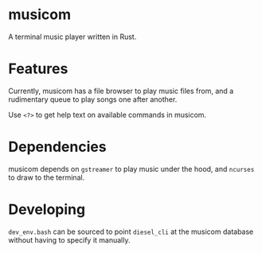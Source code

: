 # musicom
A terminal music player written in Rust.

# Features
Currently, musicom has a file browser to play music files from, and a rudimentary queue to play songs one after another.

Use `<?>` to get help text on available commands in musicom.

# Dependencies
musicom depends on `gstreamer` to play music under the hood, and `ncurses` to draw to the terminal.

# Developing
`dev_env.bash` can be sourced to point `diesel_cli` at the musicom database without having to specify it manually.
